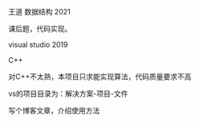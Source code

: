 王道 数据结构 2021

课后题，代码实现。



visual studio 2019

C++

对C++不太熟，本项目只求能实现算法，代码质量要求不高



vs的项目目录为：解决方案-项目-文件

写个博客文章，介绍使用方法